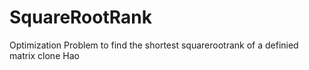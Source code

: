 # SquareRootRank
Optimization Problem to find the shortest squarerootrank of a definied matrix
clone Hao